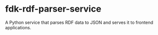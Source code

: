 # fdk-rdf-parser-service

A Python service that parses RDF data to JSON and serves it to frontend applications.
